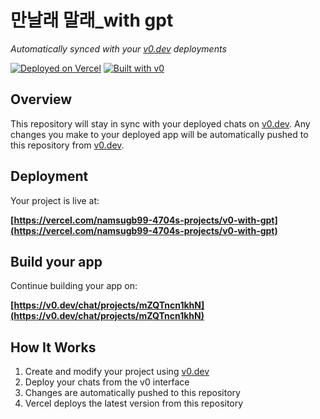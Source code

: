 # 만날래 말래_with gpt

*Automatically synced with your [v0.dev](https://v0.dev) deployments*

[![Deployed on Vercel](https://img.shields.io/badge/Deployed%20on-Vercel-black?style=for-the-badge&logo=vercel)](https://vercel.com/namsugb99-4704s-projects/v0-with-gpt)
[![Built with v0](https://img.shields.io/badge/Built%20with-v0.dev-black?style=for-the-badge)](https://v0.dev/chat/projects/mZQTncn1khN)

## Overview

This repository will stay in sync with your deployed chats on [v0.dev](https://v0.dev).
Any changes you make to your deployed app will be automatically pushed to this repository from [v0.dev](https://v0.dev).

## Deployment

Your project is live at:

**[https://vercel.com/namsugb99-4704s-projects/v0-with-gpt](https://vercel.com/namsugb99-4704s-projects/v0-with-gpt)**

## Build your app

Continue building your app on:

**[https://v0.dev/chat/projects/mZQTncn1khN](https://v0.dev/chat/projects/mZQTncn1khN)**

## How It Works

1. Create and modify your project using [v0.dev](https://v0.dev)
2. Deploy your chats from the v0 interface
3. Changes are automatically pushed to this repository
4. Vercel deploys the latest version from this repository

